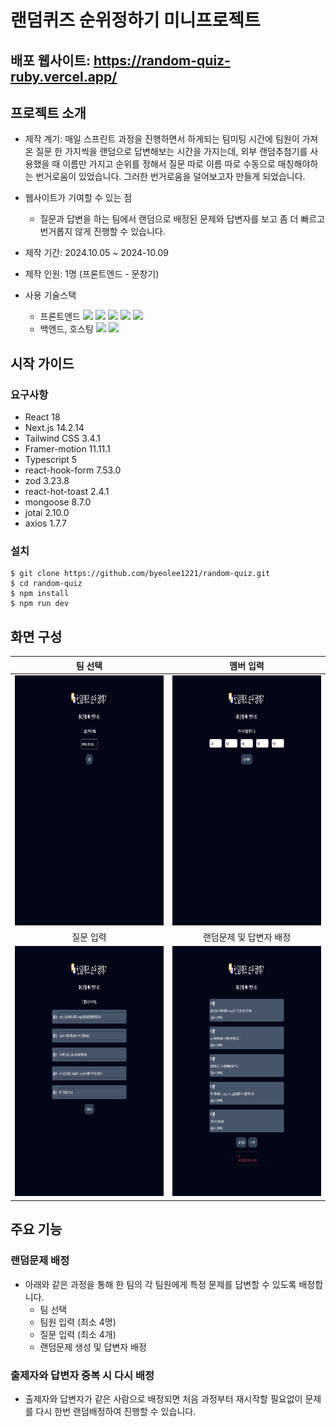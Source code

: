 # 랜덤퀴즈 순위정하기 미니프로젝트

## 배포 웹사이트: https://random-quiz-ruby.vercel.app/

## 프로젝트 소개

- 제작 계기: 매일 스프린트 과정을 진행하면서 하게되는 팀미팅 시간에 팀원이 가져온 질문 한 가지씩을 랜덤으로 답변해보는 시간을 가지는데, 외부 랜덤추첨기를 사용했을 때 이름만 가지고 순위를 정해서 질문 따로 이름 따로 수동으로 매칭해야하는 번거로움이 있었습니다. 그러한 번거로움을 덜어보고자 만들게 되었습니다.

- 웹사이트가 기여할 수 있는 점
  - 질문과 답변을 하는 팀에서 랜덤으로 배정된 문제와 답변자를 보고 좀 더 빠르고 번거롭지 않게 진행할 수 있습니다.
  
- 제작 기간: 2024.10.05 ~ 2024-10.09
- 제작 인원: 1명 (프론트엔드 - 문창기)
- 사용 기술스택
  - 프론트엔드
    ![](https://img.shields.io/badge/JavaScript-F7DF1E?style=flat-square&logo=JavaScript&logoColor=white)
    ![](https://img.shields.io/badge/React-61DAFB?style=flat-square&logo=React&logoColor=white)
    ![](https://img.shields.io/badge/Next.js-000000?style=flat-square&logo=Next.js&logoColor=white)
    ![](https://img.shields.io/badge/Typescript-3178C6?style=flat-square&logo=Typescript&logoColor=white)
    ![](https://img.shields.io/badge/TailwindCSS-06B6D4?style=flat-square&logo=TailwindCSS&logoColor=white)
  - 백엔드, 호스팅
    ![](https://img.shields.io/badge/MongoDB-47A248?style=flat-square&logo=MongoDB&logoColor=white)
    ![](https://img.shields.io/badge/Vercel-000000?style=flat-square&logo=Vercel&logoColor=white)

## 시작 가이드

### 요구사항
  - React 18
  - Next.js 14.2.14
  - Tailwind CSS 3.4.1
  - Framer-motion 11.11.1
  - Typescript 5
  - react-hook-form 7.53.0
  - zod 3.23.8
  - react-hot-toast 2.4.1
  - mongoose 8.7.0
  - jotai 2.10.0
  - axios 1.7.7

### 설치

```
$ git clone https://github.com/byeolee1221/random-quiz.git
$ cd random-quiz
$ npm install
$ npm run dev
```

## 화면 구성

|                               팀 선택                                   |                            멤버 입력                                   |
| :--------------------------------------------------------------------: | :-------------------------------------------------------------------:  |
|       <img src="/public/images/team.png" width="400" height="400">     |    <img src="/public/images/member.png" width="400" height="400">      |
|                               질문 입력                                 |                            랜덤문제 및 답변자 배정                      |
|  <img src="/public/images/quesion.png" width="400" height="400">       |    <img src="/public/images/random.png" width="400" height="400">      |

## 주요 기능

### 랜덤문제 배정

- 아래와 같은 과정을 통해 한 팀의 각 팀원에게 특정 문제를 답변할 수 있도록 배정합니다.
  - 팀 선택
  - 팀원 입력 (최소 4명)
  - 질문 입력 (최소 4개)
  - 랜덤문제 생성 및 답변자 배정

### 출제자와 답변자 중복 시 다시 배정

- 출제자와 답변자가 같은 사람으로 배정되면 처음 과정부터 재시작할 필요없이 문제를 다시 한번 랜덤배정하여 진행할 수 있습니다.